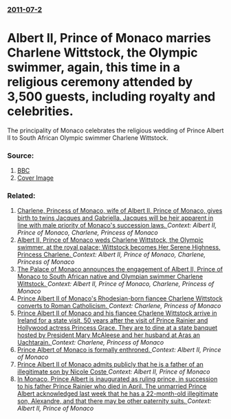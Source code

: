 ### [2011-07-2](/news/2011/07/2/index.md)

# Albert II, Prince of Monaco marries Charlene Wittstock, the Olympic swimmer, again, this time in a religious ceremony attended by 3,500 guests, including royalty and celebrities. 

The principality of Monaco celebrates the religious wedding of Prince Albert II to South African Olympic swimmer Charlene Wittstock.


### Source:

1. [BBC](http://www.bbc.co.uk/news/world-europe-13999817)
1. [Cover Image](http://ichef.bbci.co.uk/news/1024/media/images/53822000/jpg/_53822608_012359928-1.jpg)

### Related:

1. [Charlene, Princess of Monaco, wife of Albert II, Prince of Monaco, gives birth to twins Jacques and Gabriella. Jacques will be heir apparent in line with male priority of Monaco's succession laws. ](/news/2014/12/10/charlene-princess-of-monaco-wife-of-albert-ii-prince-of-monaco-gives-birth-to-twins-jacques-and-gabriella-jacques-will-be-heir-apparent.md) _Context: Albert II, Prince of Monaco, Charlene, Princess of Monaco_
2. [Albert II, Prince of Monaco weds Charlene Wittstock, the Olympic swimmer, at the royal palace; Wittstock becomes Her Serene Highness, Princess Charlene. ](/news/2011/07/1/albert-ii-prince-of-monaco-weds-charlene-wittstock-the-olympic-swimmer-at-the-royal-palace-wittstock-becomes-her-serene-highness-prince.md) _Context: Albert II, Prince of Monaco, Charlene, Princess of Monaco_
3. [The Palace of Monaco announces the engagement of Albert II, Prince of Monaco to South African native and Olympian swimmer Charlene Wittstock. ](/news/2010/06/23/the-palace-of-monaco-announces-the-engagement-of-albert-ii-prince-of-monaco-to-south-african-native-and-olympian-swimmer-charlene-wittstock.md) _Context: Albert II, Prince of Monaco, Charlene, Princess of Monaco_
4. [Prince Albert II of Monaco's Rhodesian-born fiancee Charlene Wittstock converts to Roman Catholicism. ](/news/2011/04/4/prince-albert-ii-of-monaco-s-rhodesian-born-fianca-c-e-charlene-wittstock-converts-to-roman-catholicism.md) _Context: Charlene, Princess of Monaco_
5. [Prince Albert II of Monaco and his fiancee Charlene Wittstock arrive in Ireland for a state visit, 50 years after the visit of Prince Rainier and Hollywood actress Princess Grace. They are to dine at a state banquet hosted by President Mary McAleese and her husband at Aras an Uachtarain. ](/news/2011/04/4/prince-albert-ii-of-monaco-and-his-fianca-c-e-charlene-wittstock-arrive-in-ireland-for-a-state-visit-50-years-after-the-visit-of-prince-raini.md) _Context: Charlene, Princess of Monaco_
6. [ Prince Albert of Monaco is formally enthroned. ](/news/2005/11/19/prince-albert-of-monaco-is-formally-enthroned.md) _Context: Albert II, Prince of Monaco_
7. [ Prince Albert II of Monaco admits publicly that he is a father of an illegitimate son by Nicole Coste ](/news/2005/07/6/prince-albert-ii-of-monaco-admits-publicly-that-he-is-a-father-of-an-illegitimate-son-by-nicole-coste.md) _Context: Albert II, Prince of Monaco_
8. [ In Monaco, Prince Albert is inaugurated as ruling prince, in succession to his father Prince Rainier who died in April. The unmarried Prince Albert acknowledged last week that he has a 22-month-old illegitimate son, Alexandre, and that there may be other paternity suits. ](/news/2005/07/12/in-monaco-prince-albert-is-inaugurated-as-ruling-prince-in-succession-to-his-father-prince-rainier-who-died-in-april-the-unmarried-princ.md) _Context: Albert II, Prince of Monaco_
